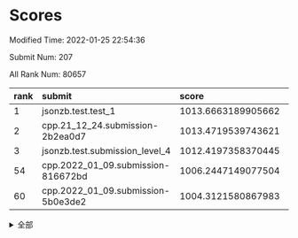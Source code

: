 # Scores

Modified Time: 2022-01-25 22:54:36

Submit Num: 207

All Rank Num: 80657

| rank |               submit               |       score        |       sigma        | pk_num |
| :--- | :--------------------------------- | :----------------- | :----------------- | :----- |
| 1    | jsonzb.test.test_1                 | 1013.6663189905662 | 0.8020102950540939 | 1561   |
| 2    | cpp.21_12_24.submission-2b2ea0d7   | 1013.4719539743621 | 0.7978380446752767 | 1562   |
| 3    | jsonzb.test.submission_level_4     | 1012.4197358370445 | 0.8105468246293545 | 1558   |
| 54   | cpp.2022_01_09.submission-816672bd | 1006.2447149077504 | 0.7412180801151453 | 1563   |
| 60   | cpp.2022_01_09.submission-5b0e3de2 | 1004.3121580867983 | 0.7256087982528275 | 1558   |


<details>
<summary>全部</summary>

| rank |                 submit                 |       score        |       sigma        | pk_num |
| :--- | :------------------------------------- | :----------------- | :----------------- | :----- |
| 1    | jsonzb.test.test_1                     | 1013.6663189905662 | 0.8020102950540939 | 1561   |
| 2    | cpp.21_12_24.submission-2b2ea0d7       | 1013.4719539743621 | 0.7978380446752767 | 1562   |
| 3    | jsonzb.test.submission_level_4         | 1012.4197358370445 | 0.8105468246293545 | 1558   |
| 4    | gobigger.level_3.submission_level_3_4  | 1011.9151603212965 | 0.7882012538075694 | 1563   |
| 5    | gobigger.level_3.submission_level_3_21 | 1011.5076220196328 | 0.7812356868337594 | 1563   |
| 6    | gobigger.level_3.submission_level_3_33 | 1011.4157046447406 | 0.775823477186064  | 1555   |
| 7    | gobigger.level_3.submission_level_3_35 | 1011.1809258227453 | 0.7628976456985009 | 1557   |
| 8    | gobigger.level_3.submission_level_3_13 | 1011.0054877924189 | 0.7625267102930653 | 1560   |
| 9    | gobigger.level_3.submission_level_3_18 | 1010.9901923507483 | 0.7852118264097351 | 1566   |
| 10   | gobigger.level_3.submission_level_3_30 | 1010.9861576280068 | 0.7952025254827573 | 1555   |
| 11   | gobigger.level_3.submission_level_3_9  | 1010.9551635563247 | 0.7892708097499676 | 1558   |
| 12   | gobigger.level_3.submission_level_3_14 | 1010.8915641477151 | 0.749903847144924  | 1556   |
| 13   | gobigger.level_3.submission_level_3_3  | 1010.7895692589822 | 0.7572068948030534 | 1555   |
| 14   | gobigger.level_3.submission_level_3_5  | 1010.7773231026279 | 0.7931174772140165 | 1561   |
| 15   | gobigger.level_3.submission_level_3_39 | 1010.7400124449961 | 0.7538342876906479 | 1557   |
| 16   | gobigger.level_3.submission_level_3_42 | 1010.7372377438184 | 0.7542978977637957 | 1554   |
| 17   | gobigger.level_3.submission_level_3_27 | 1010.6885089340248 | 0.7891666760866264 | 1560   |
| 18   | gobigger.level_3.submission_level_3_26 | 1010.6562239111666 | 0.7475096526240584 | 1560   |
| 19   | gobigger.level_3.submission_level_3_38 | 1010.6191194415486 | 0.7532552836273625 | 1561   |
| 20   | gobigger.level_3.submission_level_3_32 | 1010.568723223545  | 0.7651554789800734 | 1554   |
| 21   | gobigger.level_3.submission_level_3_19 | 1010.5179096140153 | 0.7714439003720195 | 1557   |
| 22   | gobigger.level_3.submission_level_3_23 | 1010.433856253381  | 0.7519069384780004 | 1560   |
| 23   | gobigger.level_3.submission_level_3_16 | 1010.4307029534846 | 0.7991922970541587 | 1558   |
| 24   | gobigger.level_3.submission_level_3_6  | 1010.4067762218076 | 0.7580000049148305 | 1555   |
| 25   | gobigger.level_3.submission_level_3_24 | 1010.4046117118945 | 0.777668926085962  | 1559   |
| 26   | gobigger.level_3.submission_level_3_47 | 1010.3807771231697 | 0.7427567561706695 | 1559   |
| 27   | gobigger.level_3.submission_level_3_40 | 1010.3216041311697 | 0.7867037609849666 | 1557   |
| 28   | gobigger.level_3.submission_level_3_8  | 1010.2956292331806 | 0.7638843108072702 | 1559   |
| 29   | gobigger.level_3.submission_level_3_12 | 1010.2110899172258 | 0.7701540710366097 | 1560   |
| 30   | gobigger.level_3.submission_level_3_34 | 1010.191559257673  | 0.7773871920689531 | 1558   |
| 31   | gobigger.level_3.submission_level_3_41 | 1010.1882877751714 | 0.7716688758192752 | 1561   |
| 32   | gobigger.level_3.submission_level_3_43 | 1010.1535175760965 | 0.7588880262774412 | 1559   |
| 33   | gobigger.level_3.submission_level_3_25 | 1010.1410854874097 | 0.7489418971786367 | 1559   |
| 34   | gobigger.level_3.submission_level_3_29 | 1010.0429376038055 | 0.7788674064454435 | 1559   |
| 35   | gobigger.level_3.submission_level_3_31 | 1010.0090838071628 | 0.7746936335629216 | 1559   |
| 36   | gobigger.level_3.submission_level_3_2  | 1009.918427345007  | 0.7673472763023413 | 1559   |
| 37   | gobigger.level_3.submission_level_3_10 | 1009.8942208931633 | 0.7683680883664025 | 1556   |
| 38   | gobigger.level_3.submission_level_3_7  | 1009.8640859718513 | 0.7616953525798945 | 1556   |
| 39   | gobigger.level_3.submission_level_3_1  | 1009.6690986712631 | 0.7582995235358332 | 1562   |
| 40   | gobigger.level_3.submission_level_3_44 | 1009.6119444720248 | 0.7560244574895181 | 1559   |
| 41   | gobigger.level_3.submission_level_3_49 | 1009.5943203754078 | 0.7387539605152549 | 1556   |
| 42   | gobigger.level_3.submission_level_3_45 | 1009.4399951926919 | 0.7439474188317643 | 1558   |
| 43   | gobigger.level_3.submission_level_3_37 | 1009.4020550424156 | 0.7441017942821972 | 1557   |
| 44   | gobigger.level_3.submission_level_3_36 | 1009.3869553060882 | 0.763759549931634  | 1555   |
| 45   | gobigger.level_3.submission_level_3_46 | 1009.2187961635474 | 0.7252435534101203 | 1556   |
| 46   | gobigger.level_3.submission_level_3_0  | 1009.1777513897005 | 0.7481699393445399 | 1560   |
| 47   | gobigger.level_3.submission_level_3_11 | 1009.1625119767516 | 0.7457270592899218 | 1557   |
| 48   | gobigger.level_3.submission_level_3_20 | 1009.1193544569254 | 0.739777739113929  | 1564   |
| 49   | gobigger.level_3.submission_level_3_15 | 1009.0655035400735 | 0.756612365351386  | 1556   |
| 50   | gobigger.level_3.submission_level_3_48 | 1008.8164076568589 | 0.7495373993422432 | 1564   |
| 51   | gobigger.level_3.submission_level_3_28 | 1008.6833771915856 | 0.7551865537869819 | 1559   |
| 52   | gobigger.level_3.submission_level_3_17 | 1008.491256090239  | 0.748511067640221  | 1557   |
| 53   | gobigger.level_3.submission_level_3_22 | 1008.2809510825275 | 0.7501694736240386 | 1560   |
| 54   | cpp.2022_01_09.submission-816672bd     | 1006.2447149077504 | 0.7412180801151453 | 1563   |
| 55   | gobigger.level_1.submission_level_1_36 | 1005.0289881975414 | 0.7257496281051268 | 1555   |
| 56   | gobigger.level_1.submission_level_1_40 | 1004.8974023264994 | 0.7219367838263114 | 1558   |
| 57   | gobigger.level_1.submission_level_1_19 | 1004.6203049243721 | 0.7193650053856466 | 1562   |
| 58   | gobigger.level_1.submission_level_1_3  | 1004.6019297650719 | 0.7361695542896817 | 1556   |
| 59   | gobigger.level_1.submission_level_1_46 | 1004.3476390677276 | 0.7177083862596068 | 1560   |
| 60   | cpp.2022_01_09.submission-5b0e3de2     | 1004.3121580867983 | 0.7256087982528275 | 1558   |
| 61   | gobigger.level_1.submission_level_1_25 | 1004.2962480178812 | 0.7104393833712827 | 1554   |
| 62   | gobigger.level_1.submission_level_1_41 | 1004.1868927908226 | 0.7196425649589359 | 1562   |
| 63   | gobigger.level_1.submission_level_1_48 | 1004.1149241929379 | 0.7202565583516174 | 1559   |
| 64   | gobigger.level_1.submission_level_1_9  | 1004.0604694191414 | 0.7296525249174844 | 1555   |
| 65   | gobigger.level_1.submission_level_1_16 | 1004.0586997980594 | 0.719356882359272  | 1560   |
| 66   | gobigger.level_1.submission_level_1_11 | 1003.9940915728913 | 0.7271136688926221 | 1566   |
| 67   | gobigger.level_1.submission_level_1_22 | 1003.9559013348245 | 0.7225494136980107 | 1556   |
| 68   | gobigger.level_1.submission_level_1_30 | 1003.8747685513385 | 0.7175548293344163 | 1562   |
| 69   | gobigger.level_1.submission_level_1_1  | 1003.6261761774034 | 0.7103695372104211 | 1558   |
| 70   | gobigger.level_1.submission_level_1_6  | 1003.5825013638766 | 0.7103871626188848 | 1559   |
| 71   | gobigger.level_1.submission_level_1_31 | 1003.5386540727752 | 0.7179498608587506 | 1557   |
| 72   | gobigger.level_1.submission_level_1_34 | 1003.5256473717981 | 0.7133606555820877 | 1559   |
| 73   | gobigger.level_1.submission_level_1_42 | 1003.4601493906688 | 0.7110812213879945 | 1556   |
| 74   | gobigger.level_1.submission_level_1_49 | 1003.4273223199649 | 0.7289411775928465 | 1557   |
| 75   | gobigger.level_1.submission_level_1_28 | 1003.3169946016455 | 0.7199098433709339 | 1556   |
| 76   | gobigger.level_1.submission_level_1_18 | 1003.3083190211826 | 0.7314347814138399 | 1556   |
| 77   | gobigger.level_1.submission_level_1_4  | 1003.3047522084496 | 0.7108967884800113 | 1556   |
| 78   | gobigger.level_1.submission_level_1_0  | 1003.3036451788936 | 0.7198261184731746 | 1560   |
| 79   | gobigger.level_1.submission_level_1_7  | 1003.2734561999362 | 0.7194512853830985 | 1559   |
| 80   | gobigger.level_1.submission_level_1_17 | 1003.2554356105114 | 0.7236772657051056 | 1564   |
| 81   | gobigger.level_1.submission_level_1_10 | 1003.2475555373273 | 0.7192147742876819 | 1559   |
| 82   | gobigger.level_1.submission_level_1_2  | 1003.2329651259905 | 0.7130633786723071 | 1554   |
| 83   | gobigger.level_1.submission_level_1_21 | 1003.1527370991417 | 0.7277261121795933 | 1563   |
| 84   | gobigger.level_1.submission_level_1_5  | 1003.1080356894125 | 0.7213522472161217 | 1561   |
| 85   | gobigger.level_1.submission_level_1_37 | 1003.1059035622169 | 0.718656880084784  | 1560   |
| 86   | gobigger.level_1.submission_level_1_13 | 1003.0707918512892 | 0.7097475852030319 | 1555   |
| 87   | gobigger.level_1.submission_level_1_32 | 1003.032335565414  | 0.7161546292310563 | 1557   |
| 88   | gobigger.level_1.submission_level_1_39 | 1002.9600754557842 | 0.7213925712863967 | 1559   |
| 89   | gobigger.level_1.submission_level_1_24 | 1002.9049194189231 | 0.7183052084238065 | 1560   |
| 90   | gobigger.level_1.submission_level_1_27 | 1002.9013798796097 | 0.733959021422507  | 1563   |
| 91   | gobigger.level_1.submission_level_1_47 | 1002.8263785635305 | 0.7154144855045986 | 1560   |
| 92   | gobigger.level_1.submission_level_1_43 | 1002.7964097557297 | 0.7115326609783865 | 1560   |
| 93   | gobigger.level_1.submission_level_1_29 | 1002.7465112575591 | 0.7285150295008792 | 1561   |
| 94   | gobigger.level_1.submission_level_1_33 | 1002.7263766284788 | 0.7349140411228735 | 1560   |
| 95   | gobigger.level_1.submission_level_1_14 | 1002.7006231417088 | 0.7105236292877936 | 1556   |
| 96   | gobigger.level_1.submission_level_1_15 | 1002.6438218165509 | 0.7164548126753468 | 1556   |
| 97   | gobigger.level_1.submission_level_1_44 | 1002.6053328729885 | 0.7144678567739365 | 1559   |
| 98   | gobigger.level_1.submission_level_1_45 | 1002.4027574203469 | 0.708023650630708  | 1560   |
| 99   | gobigger.level_1.submission_level_1_12 | 1002.2746276969825 | 0.7104822782282654 | 1554   |
| 100  | gobigger.level_1.submission_level_1_8  | 1002.2694992186136 | 0.7155849487059127 | 1556   |
| 101  | gobigger.level_1.submission_level_1_26 | 1002.2654197001883 | 0.702491438467591  | 1560   |
| 102  | gobigger.level_1.submission_level_1_23 | 1002.2650564915581 | 0.7287218386579569 | 1560   |
| 103  | gobigger.level_1.submission_level_1_35 | 1002.2150818734283 | 0.7141406024529461 | 1560   |
| 104  | gobigger.level_1.submission_level_1_20 | 1001.0247782816946 | 0.7081298996999246 | 1557   |
| 105  | gobigger.level_1.submission_level_1_38 | 1000.8129482655535 | 0.7071516497376811 | 1559   |
| 106  | gobigger.random.submission_random_47   | 997.5409300705636  | 0.7115646159286175 | 1553   |
| 107  | gobigger.random.submission_random_26   | 997.4270888074384  | 0.7004615841957474 | 1561   |
| 108  | gobigger.random.submission_random_28   | 997.3237376487325  | 0.7214747551900508 | 1559   |
| 109  | gobigger.random.submission_random_33   | 997.0752511101822  | 0.7159512049204594 | 1556   |
| 110  | gobigger.random.submission_random_14   | 997.0050428410703  | 0.7123101123418188 | 1560   |
| 111  | gobigger.random.submission_random_20   | 996.7498751600848  | 0.7246027130377829 | 1562   |
| 112  | gobigger.random.submission_random_1    | 996.7143253297543  | 0.722241651980914  | 1560   |
| 113  | gobigger.random.submission_random_9    | 996.6344228880415  | 0.7098807985825222 | 1554   |
| 114  | gobigger.random.submission_random_12   | 996.6152221561327  | 0.7199397819023281 | 1560   |
| 115  | gobigger.random.submission_random_2    | 996.520689755519   | 0.7021682370712471 | 1557   |
| 116  | gobigger.random.submission_random_42   | 996.5150911783218  | 0.7017271259907153 | 1558   |
| 117  | gobigger.random.submission_random_6    | 996.4324107292291  | 0.707796687275499  | 1557   |
| 118  | gobigger.random.submission_random_29   | 996.3041322666085  | 0.7127446362115535 | 1556   |
| 119  | gobigger.random.submission_random_44   | 996.217730063998   | 0.7101618891978801 | 1560   |
| 120  | gobigger.random.submission_random_10   | 996.0907546899051  | 0.7154790261626299 | 1559   |
| 121  | gobigger.random.submission_random_19   | 996.0409358487369  | 0.7274196446838193 | 1560   |
| 122  | gobigger.random.submission_random_46   | 995.9836867832727  | 0.7133526234474397 | 1558   |
| 123  | gobigger.random.submission_random_24   | 995.9510571397744  | 0.7198297846137913 | 1554   |
| 124  | gobigger.random.submission_random_49   | 995.9491386278431  | 0.7284246505568147 | 1560   |
| 125  | gobigger.random.submission_random_43   | 995.9224337518666  | 0.7238122734382474 | 1556   |
| 126  | gobigger.random.submission_random_40   | 995.9080995517138  | 0.699941591000008  | 1563   |
| 127  | gobigger.random.submission_random_39   | 995.9072825549378  | 0.7083423582619861 | 1558   |
| 128  | gobigger.random.submission_random_7    | 995.9064613181574  | 0.7134595558968522 | 1563   |
| 129  | gobigger.random.submission_random_23   | 995.904581508212   | 0.7143528350911874 | 1561   |
| 130  | gobigger.random.submission_random_17   | 995.8964904620426  | 0.7145302690251316 | 1557   |
| 131  | gobigger.random.submission_random_36   | 995.8252046546237  | 0.7025649880862427 | 1557   |
| 132  | gobigger.random.submission_random_18   | 995.8171738537706  | 0.7055384543235212 | 1561   |
| 133  | gobigger.random.submission_random_48   | 995.7303270975619  | 0.7103097301312669 | 1560   |
| 134  | gobigger.random.submission_random_5    | 995.6322055436327  | 0.7180550795715195 | 1556   |
| 135  | gobigger.random.submission_random_34   | 995.5522645151119  | 0.71728014200489   | 1556   |
| 136  | gobigger.random.submission_random_11   | 995.5122252378533  | 0.7173093771441261 | 1558   |
| 137  | gobigger.random.submission_random_30   | 995.4757631188357  | 0.7126632674823701 | 1559   |
| 138  | gobigger.random.submission_random_35   | 995.4741733609821  | 0.7014106452388437 | 1555   |
| 139  | gobigger.random.submission_random_32   | 995.4225742615494  | 0.710089791773321  | 1566   |
| 140  | gobigger.random.submission_random_15   | 995.4170482548958  | 0.7062658220137371 | 1558   |
| 141  | gobigger.random.submission_random_27   | 995.4163316859695  | 0.7134693121889134 | 1560   |
| 142  | gobigger.random.submission_random_0    | 995.3954795503782  | 0.7084314937070906 | 1553   |
| 143  | gobigger.random.submission_random_45   | 995.2801428225788  | 0.7197964179945063 | 1561   |
| 144  | gobigger.random.submission_random_21   | 995.2617075535454  | 0.713141773574202  | 1559   |
| 145  | gobigger.random.submission_random_31   | 995.2336738384798  | 0.7105926823150762 | 1555   |
| 146  | gobigger.random.submission_random_8    | 995.2103489037883  | 0.7043411621955449 | 1557   |
| 147  | gobigger.random.submission_random_38   | 995.2040276282497  | 0.7048895295205332 | 1557   |
| 148  | gobigger.random.submission_random_3    | 995.1415416176951  | 0.7158095680392931 | 1562   |
| 149  | gobigger.random.submission_random_37   | 995.134372163947   | 0.7079885403145041 | 1559   |
| 150  | gobigger.random.submission_random_41   | 994.9321367631503  | 0.7206262947690208 | 1555   |
| 151  | gobigger.random.submission_random_25   | 994.6464403557336  | 0.7172983512571772 | 1566   |
| 152  | gobigger.random.submission_random_4    | 994.6275235743673  | 0.7106405027609352 | 1561   |
| 153  | gobigger.random.submission_random_16   | 994.594487917209   | 0.7158980413817778 | 1563   |
| 154  | gobigger.random.submission_random_13   | 994.5582143700461  | 0.7302618235642613 | 1562   |
| 155  | gobigger.level_2.submission_level_2_28 | 994.3047693497276  | 0.7308584684090089 | 1562   |
| 156  | gobigger.random.submission_random_22   | 993.9889922795904  | 0.7166777539115404 | 1560   |
| 157  | gobigger.level_2.submission_level_2_30 | 993.4485063512258  | 0.7334482935222597 | 1559   |
| 158  | gobigger.level_2.submission_level_2_19 | 993.3782135177512  | 0.746126533027382  | 1563   |
| 159  | gobigger.level_2.submission_level_2_23 | 993.0659767987781  | 0.7412829774743845 | 1562   |
| 160  | gobigger.level_2.submission_level_2_43 | 993.0445669297151  | 0.7576676334655028 | 1555   |
| 161  | gobigger.level_2.submission_level_2_24 | 993.029548058593   | 0.7405109597010779 | 1564   |
| 162  | gobigger.level_2.submission_level_2_2  | 993.0241436598943  | 0.7318176464800896 | 1565   |
| 163  | gobigger.level_2.submission_level_2_22 | 992.9420165330986  | 0.746467676820507  | 1562   |
| 164  | gobigger.level_2.submission_level_2_5  | 992.758961524571   | 0.741023608744121  | 1549   |
| 165  | gobigger.level_2.submission_level_2_0  | 992.6370435649897  | 0.7474357668773345 | 1559   |
| 166  | gobigger.level_2.submission_level_2_38 | 992.5911090839655  | 0.7323959064153709 | 1561   |
| 167  | gobigger.level_2.submission_level_2_26 | 992.4701982216513  | 0.7385543652864827 | 1558   |
| 168  | gobigger.level_2.submission_level_2_32 | 992.4586991498687  | 0.7339346345177555 | 1553   |
| 169  | gobigger.level_2.submission_level_2_10 | 992.3731422966904  | 0.748210033925423  | 1559   |
| 170  | gobigger.level_2.submission_level_2_34 | 992.3308443008458  | 0.7449410361830396 | 1556   |
| 171  | gobigger.level_2.submission_level_2_25 | 992.2180124048111  | 0.7465311643411283 | 1562   |
| 172  | gobigger.level_2.submission_level_2_17 | 992.2068319655406  | 0.7435505336035325 | 1555   |
| 173  | gobigger.level_2.submission_level_2_45 | 992.2059633698034  | 0.7569768784571559 | 1567   |
| 174  | gobigger.level_2.submission_level_2_31 | 992.1859212297663  | 0.7474637614357654 | 1559   |
| 175  | gobigger.level_2.submission_level_2_3  | 992.1675003595474  | 0.7581050125839495 | 1557   |
| 176  | gobigger.level_2.submission_level_2_48 | 992.1397798717593  | 0.7426312647389827 | 1561   |
| 177  | gobigger.level_2.submission_level_2_9  | 992.0422182947951  | 0.7450330478763001 | 1557   |
| 178  | gobigger.level_2.submission_level_2_13 | 992.0095199178871  | 0.7446286253225013 | 1558   |
| 179  | gobigger.level_2.submission_level_2_18 | 991.9594777585891  | 0.745403207906546  | 1555   |
| 180  | gobigger.level_2.submission_level_2_21 | 991.838770054645   | 0.7643229902814217 | 1552   |
| 181  | gobigger.level_2.submission_level_2_44 | 991.8381936174711  | 0.7565512462537078 | 1556   |
| 182  | gobigger.level_2.submission_level_2_36 | 991.811849967314   | 0.7482999861810757 | 1567   |
| 183  | gobigger.level_2.submission_level_2_29 | 991.7042106496908  | 0.7687437374388241 | 1554   |
| 184  | gobigger.level_2.submission_level_2_33 | 991.6731068211122  | 0.7615044684501908 | 1554   |
| 185  | gobigger.level_2.submission_level_2_14 | 991.633462788614   | 0.7749061999580834 | 1557   |
| 186  | gobigger.level_2.submission_level_2_27 | 991.5171385708915  | 0.7475856238536651 | 1556   |
| 187  | gobigger.level_2.submission_level_2_47 | 991.3788683093112  | 0.7585209402683708 | 1557   |
| 188  | gobigger.level_2.submission_level_2_12 | 991.3731976514599  | 0.7458070230039606 | 1558   |
| 189  | gobigger.level_2.submission_level_2_41 | 991.3351685316234  | 0.7447328262648403 | 1558   |
| 190  | gobigger.level_2.submission_level_2_42 | 991.3346099493436  | 0.7542226836879136 | 1558   |
| 191  | gobigger.level_2.submission_level_2_4  | 991.3149117324747  | 0.7621787569893959 | 1558   |
| 192  | gobigger.level_2.submission_level_2_46 | 991.0589537599453  | 0.7397937401577356 | 1558   |
| 193  | gobigger.level_2.submission_level_2_40 | 990.9683138657856  | 0.7409866960357366 | 1557   |
| 194  | gobigger.level_2.submission_level_2_1  | 990.9621669042673  | 0.7681062054556492 | 1555   |
| 195  | gobigger.level_2.submission_level_2_49 | 990.960164825919   | 0.7686631252542742 | 1556   |
| 196  | gobigger.level_2.submission_level_2_20 | 990.9192013035445  | 0.7587485828990873 | 1559   |
| 197  | gobigger.level_2.submission_level_2_11 | 990.8941040743091  | 0.7506370330218827 | 1563   |
| 198  | gobigger.level_2.submission_level_2_39 | 990.8317618891542  | 0.7453907737127692 | 1563   |
| 199  | gobigger.level_2.submission_level_2_8  | 990.8170202209297  | 0.763439635976071  | 1567   |
| 200  | gobigger.level_2.submission_level_2_15 | 990.6227338120183  | 0.7678610653068944 | 1551   |
| 201  | gobigger.level_2.submission_level_2_7  | 990.511291542819   | 0.7767461559583541 | 1562   |
| 202  | gobigger.level_2.submission_level_2_37 | 990.405990891361   | 0.75551211708635   | 1559   |
| 203  | gobigger.level_2.submission_level_2_16 | 990.3427883748096  | 0.7558020507341396 | 1558   |
| 204  | gobigger.level_2.submission_level_2_6  | 990.1442964917255  | 0.7447851606000305 | 1556   |
| 205  | gobigger.level_2.submission_level_2_35 | 990.0381045279363  | 0.7819659850322659 | 1558   |
| 206  | gobigger.none.submission_none_1        | 976.371709699288   | 1.4119204595889898 | 1553   |
| 207  | gobigger.none.submission_none_0        | 975.638882464624   | 1.4016536242115953 | 1557   |

</details>